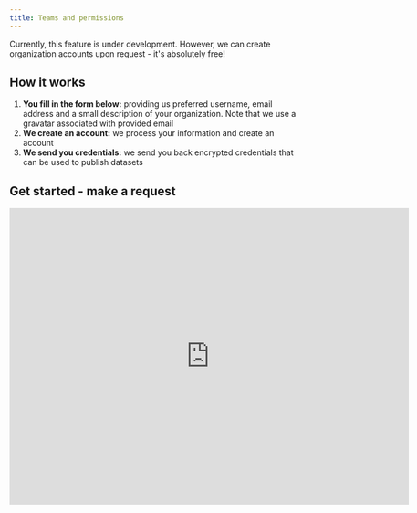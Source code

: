```yaml
---
title: Teams and permissions
---
```


Currently, this feature is under development. However, we can create organization accounts upon request - it's absolutely free!

## How it works

1. **You fill in the form below:** providing us preferred username, email address and a small description of your organization. Note that we use a gravatar associated with provided email
2. **We create an account:** we process your information and create an account
3. **We send you credentials:** we send you back encrypted credentials that can be used to publish datasets

## Get started - make a request

<iframe src="https://docs.google.com/forms/d/e/1FAIpQLSf8aVTrbKubJBObetm-WEPJhY3VkW7j7i0IbztaFwZfsMy7jw/viewform?embedded=true" width="700" height="520" frameborder="0" marginheight="0" marginwidth="0">Loading...</iframe>

